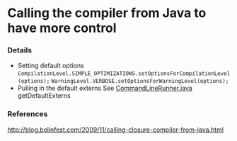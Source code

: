 # Calling the compiler from Java to have more control

### Details

- Setting default options
     `CompilationLevel.SIMPLE_OPTIMIZATIONS.setOptionsForCompilationLevel(options);`
     `WarningLevel.VERBOSE.setOptionsForWarningLevel(options);`
- Pulling in the default externs
     See [CommandLineRunner.java](https://github.com/google/closure-compiler/blob/master/src/com/google/javascript/jscomp/CommandLineRunner.java) getDefaultExterns


### References

http://blog.bolinfest.com/2009/11/calling-closure-compiler-from-java.html